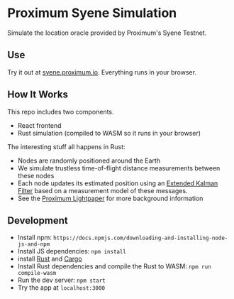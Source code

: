 # Proximum Syene Simulation
Simulate the location oracle provided by Proximum's Syene Testnet.

## Use
Try it out at [syene.proximum.io](https://syene.proximum.io). Everything runs in your browser.

## How It Works
This repo includes two components.
* React frontend
* Rust simulation (compiled to WASM so it runs in your browser)

The interesting stuff all happens in Rust:
* Nodes are randomly positioned around the Earth
* We simulate trustless time-of-flight distance measurements between these nodes
* Each node updates its estimated position using an [Extended Kalman Filter](https://en.wikipedia.org/wiki/Extended_Kalman_filter) based on a measurement model of these messages.
* See the [Proximum Lightpaper](https://proximum.xyz/proximum-lightpaper.pdf) for more background information

## Development
* Install npm: `https://docs.npmjs.com/downloading-and-installing-node-js-and-npm`
* Install JS dependencies: `npm install`
* install [Rust](https://www.rust-lang.org/tools/install) and [Cargo](https://doc.rust-lang.org/cargo/getting-started/installation.html) 
* Install Rust dependencies and compile the Rust to WASM: `npm run compile-wasm`
* Run the dev server: `npm start`
* Try the app at `localhost:3000`


